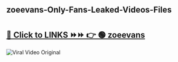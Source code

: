 
 ## zoeevans-Only-Fans-Leaked-Videos-Files

# <h2><a href="https://mediaupload.pro?zoeevans">🔗 Click to LINKS ⏩⏩ 👉 🟢 zoeevans </a></h2>

<a href="https://mediaupload.pro?zoeevans" rel="nofollow" data-target="animated-image.originalLink"><img src="https://i.ibb.co.com/xMMVF88/686577567.gif" alt="Viral Video Original" style="max-width: 100%; display: inline-block;" data-target="animated-image.originalImage"></a>
